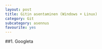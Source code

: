```yaml
---
layout: post
title: Gitin asentaminen (Windows + Linux)
category: Git
subcategory: asennus
favourite: yes
---
```


##1. Googleta
